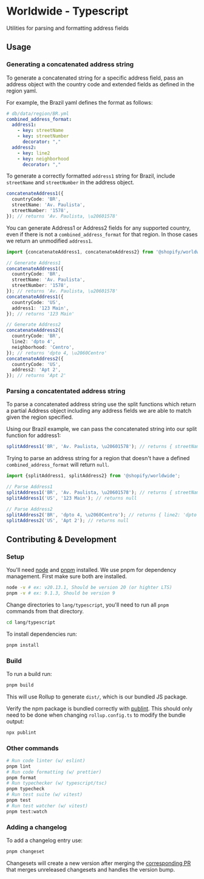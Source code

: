 # Worldwide - Typescript

Utilities for parsing and formatting address fields

## Usage

### Generating a concatenated address string

To generate a concatenated string for a specific address field, pass an address
object with the country code and extended fields as defined in the region yaml.

For example, the Brazil yaml defines the format as follows:

```yaml
# db/data/region/BR.yml
combined_address_format:
  address1:
    - key: streetName
    - key: streetNumber
      decorator: ","
  address2:
    - key: line2
    - key: neighborhood
      decorator: ","
```

To generate a correctly formatted `address1` string for Brazil, include
`streetName` and `streetNumber` in the address object.

```ts
concatenateAddress1({
  countryCode: 'BR',
  streetName: 'Av. Paulista',
  streetNumber: '1578',
}); // returns 'Av. Paulista, \u20601578'
```

You can generate Address1 or Address2 fields for any supported country, even if
there is not a `combined_address_format` for that region. In those cases we
return an unmodified `address1`.

```ts
import {concatenateAddress1, concatenateAddress2} from '@shopify/worldwide';

// Generate Address1
concatenateAddress1({
  countryCode: 'BR',
  streetName: 'Av. Paulista',
  streetNumber: '1578',
}); // returns 'Av. Paulista, \u20601578'
concatenateAddress1({
  countryCode: 'US',
  address1: '123 Main',
}); // returns '123 Main'

// Generate Address2
concatenateAddress2({
  countryCode: 'BR',
  line2: 'dpto 4',
  neighborhood: 'Centro',
}); // returns 'dpto 4, \u2060Centro'
concatenateAddress2({
  countryCode: 'US',
  address2: 'Apt 2',
}); // returns 'Apt 2'
```

### Parsing a concatentated address string

To parse a concatenated address string use the split functions which return a
partial Address object including any address fields we are able to match given
the region specified.

Using our Brazil example, we can pass the concatenated string into our split
function for address1:

```ts
splitAddress1('BR', 'Av. Paulista, \u20601578'); // returns { streetName: 'Av. Paulista', streetNumber: '1578' }
```

Trying to parse an address string for a region that doesn't have a defined
`combined_address_format` will return `null`.

```ts
import {splitAddress1, splitAddress2} from '@shopify/worldwide';

// Parse Address1
splitAddress1('BR', 'Av. Paulista, \u20601578'); // returns { streetName: 'Av. Paulista', streetNumber: '1578' }
splitAddress1('US', '123 Main'); // returns null

// Parse Address2
splitAddress2('BR', 'dpto 4, \u2060Centro'); // returns { line2: 'dpto 4', neighborhood: 'Centro', }
splitAddress2('US', 'Apt 2'); // returns null
```

## Contributing & Development

### Setup

You'll need [node](https://nodejs.org/en) and [pnpm](https://pnpm.io/installation) installed. We use pnpm for dependency management. First make sure both are installed.

```sh
node -v # ex: v20.13.1, Should be version 20 (or highter LTS)
pnpm -v # ex: 9.1.3, Should be version 9
```

Change directories to `lang/typescript`, you'll need to run all `pnpm` commands from that directory.

```sh
cd lang/typescript
```

To install dependencies run:

```sh
pnpm install
```

### Build

To run a build run:

```sh
pnpm build
```

This will use Rollup to generate `dist/`, which is our bundled JS package.

Verify the npm package is bundled correctly with [publint](https://publint.dev/). This should only need to be done when changing `rollup.config.ts` to modify the bundle output:

```sh
npx publint
```

### Other commands

```sh
# Run code linter (w/ eslint)
pnpm lint
# Run code formatting (w/ prettier)
pnpm format
# Run typechecker (w/ typescript/tsc)
pnpm typecheck
# Run test suite (w/ vitest)
pnpm test
# Run test watcher (w/ vitest)
pnpm test:watch
```

### Adding a changelog

To add a changelog entry use:

```sh
pnpm changeset
```

Changesets will create a new version after merging the [corresponding PR](https://github.com/Shopify/worldwide/pulls?q=is%3Apr+is%3Aopen+%22Version+Packages%22) that merges unreleased changesets and handles the version bump.
